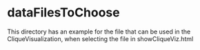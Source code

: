 # dataFilesToChoose
This directory has an example for the file that can be used in the CliqueVisualization, when selecting the file in showCliqueViz.html
